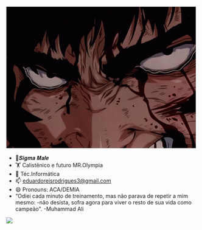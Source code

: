 


![](berserk-guts.gif)

 * 🔱𝑺𝒊𝒈𝒎𝒂 𝑴𝒂𝒍𝒆
 * 🏋️ Calistênico e futuro MR.Olympia
 * 👾 Téc.Informática
 * 📫 eduardoreisrodrigues3@gmail.com
 * 😄 Pronouns: ACA/DEMIA
 * “Odiei cada minuto de treinamento, mas não parava de repetir a mim mesmo: -não desista, sofra agora para viver o resto de sua vida como campeão". -Muhammad Ali
 

 ![](https://c.tenor.com/QlNFyWLCE4YAAAAM/guts-berserk.gif)
 
 





